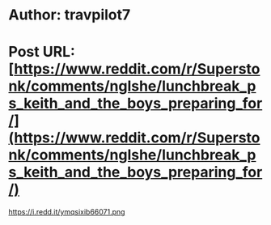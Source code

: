 # Author: travpilot7
# Post URL: [https://www.reddit.com/r/Superstonk/comments/nglshe/lunchbreak_ps_keith_and_the_boys_preparing_for/](https://www.reddit.com/r/Superstonk/comments/nglshe/lunchbreak_ps_keith_and_the_boys_preparing_for/)


https://i.redd.it/ymqsixib66071.png